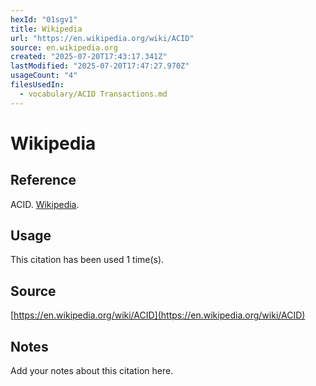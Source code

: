 ```yaml
---
hexId: "01sgv1"
title: Wikipedia
url: "https://en.wikipedia.org/wiki/ACID"
source: en.wikipedia.org
created: "2025-07-20T17:43:17.341Z"
lastModified: "2025-07-20T17:47:27.970Z"
usageCount: "4"
filesUsedIn:
  - vocabulary/ACID Transactions.md
---
```


# Wikipedia

## Reference

ACID. [Wikipedia](https://en.wikipedia.org/wiki/ACID).

## Usage

This citation has been used 1 time(s).

## Source

[https://en.wikipedia.org/wiki/ACID](https://en.wikipedia.org/wiki/ACID)

## Notes

Add your notes about this citation here.

